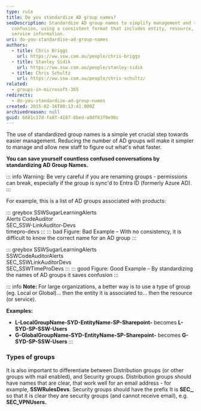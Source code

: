 ```yaml
---
type: rule
title: Do you standardize AD group names?
seoDescription: Standardize AD group names to simplify management and reduce
  confusion, using a consistent format that includes entity, resource, or
  service information.
uri: do-you-standardise-ad-group-names
authors:
  - title: Chris Briggs
    url: https://ww.ssw.com.au/people/chris-briggs
  - title: Stanley Sidik
    url: https://ww.ssw.com.au/people/stanley-sidik
  - title: Chris Schultz
    url: https://ww.ssw.com.au/people/chris-schultz/
related:
  - groups-in-microsoft-365
redirects:
  - do-you-standardize-ad-group-names
created: 2015-02-16T00:13:41.000Z
archivedreason: null
guid: 6681c17d-fa8f-4187-8bed-a0df63f0e90c
---
```


The use of standardized group names is a simple yet crucial step towards easier management. Reducing the number of AD groups will make it simpler to manage and allow new staff to figure out what's what faster.

**You can save yourself countless confused conversations by standardizing AD Group Names.**

<!--endintro-->

::: info
Warning: Be very careful if you are renaming groups - permissions can break, especially if the group is sync'd to Entra ID (formerly Azure AD).
:::

For example, this is a list of AD groups associated with products:

::: greybox
SSWSugarLearningAlerts\
 Alerts CodeAuditor\
 SEC_SSW-LinkAuditor-Devs\
 timepro-devs
:::
::: bad
Figure: Bad Example – With no consistency, it is difficult to know the correct name for an AD group
:::

::: greybox
SSWSugarLearningAlerts\
 SSWCodeAuditorAlerts\
 SEC_SSWLinkAuditorDevs\
 SEC_SSWTimeProDevs
:::
::: good
Figure: Good Example – By standardizing the names of AD groups it saves confusion
:::

::: info
**Note:** For large organizations, a better way is to use a type of group (eg. Local or Global)... then the entity it is associated to… then the resource (or service).

**Examples:**

- **L-LocalGroupName-SYD-EntityName-SP-Sharepoint-** becomes **L-SYD-SP-SSW-Users**
- **G-GlobalGroupName-SYD-EntityName-SP-Sharepoint-** becomes **G-SYD-SP-SSW-Users**
  :::

### Types of groups

It is also important to differentiate between Distribution groups (or other groups with mail enabled), and Security groups. Distribution groups should have names that are clear, that work well for an email address - for example, **SSWRulesDevs**. Security groups should have the prefix It is **SEC\_**, so that it is clear they are security groups (and cannot receive email), e.g. **SEC_VPNUsers.**
